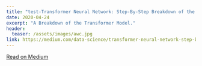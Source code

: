 ```yaml
---
title: "test-Transformer Neural Network: Step-By-Step Breakdown of the Beast"
date: 2020-04-24
excerpt: "A Breakdown of the Transformer Model."
header:
  teaser: /assets/images/awc.jpg
link: https://medium.com/data-science/transformer-neural-network-step-by-step-breakdown-of-the-beast-b3e096dc857f
---
```


[Read on Medium](https://medium.com/data-science/transformer-neural-network-step-by-step-breakdown-of-the-beast-b3e096dc857f)
